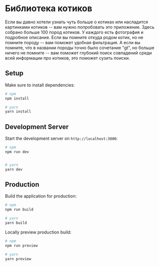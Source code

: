# Библиотека котиков

Если вы давно хотели узнать чуть больше о котиках или насладится картинками котиков -- вам нужно попробовать это приложение.
Здесь собрано больше 100 пород котиков. У каждого есть фотография и подробное описание.
Если вы помните откуда родом котик, но не помните породу -- вам поможет удобная фильтрация.
А если вы помните, что в названии породы точно было сочетание "gt", но больше ничего не помните -- вам поможет глубокий поиск совпадений среди всей информации про котиков, это поможет сузить поиски.

## Setup

Make sure to install dependencies:

```bash
# npm
npm install

# yarn
yarn install

```

## Development Server

Start the development server on `http://localhost:3000`:

```bash
# npm
npm run dev


# yarn
yarn dev

```

## Production

Build the application for production:

```bash
# npm
npm run build

# yarn
yarn build

```

Locally preview production build:

```bash
# npm
npm run preview

# yarn
yarn preview

```

